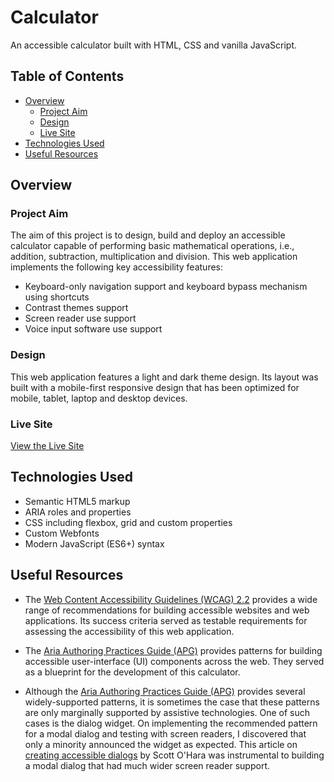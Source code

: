 # Calculator

An accessible calculator built with HTML, CSS and vanilla JavaScript.

## Table of Contents

- [Overview](#overview)
  - [Project Aim](#project-aim)
  - [Design](#design)
  - [Live Site](#live-site)
- [Technologies Used](#technologies-used)
- [Useful Resources](#useful-resources)

## Overview

### Project Aim

The aim of this project is to design, build and deploy an accessible calculator capable of performing basic mathematical operations, i.e., addition, subtraction, multiplication and division. This web application implements the following key accessibility features:
- Keyboard-only navigation support and keyboard bypass mechanism using shortcuts
- Contrast themes support
- Screen reader use support
- Voice input software use support

### Design

This web application features a light and dark theme design. Its layout was built with a mobile-first responsive design that has been optimized for mobile, tablet, laptop and desktop devices.

### Live Site

[View the Live Site](https://accessible-calculator.netlify.app/)

## Technologies Used

- Semantic HTML5 markup
- ARIA roles and properties
- CSS including flexbox, grid and custom properties
- Custom Webfonts
- Modern JavaScript (ES6+) syntax

## Useful Resources

- The [Web Content Accessibility Guidelines (WCAG) 2.2](https://www.w3.org/TR/WCAG22/) provides a wide range of recommendations for building accessible websites and web applications. Its success criteria served as testable requirements for assessing the accessibility of this web application.

- The [Aria Authoring Practices Guide (APG)](https://www.w3.org/WAI/ARIA/apg/patterns/) provides patterns for building accessible user-interface (UI) components across the web. They served as a blueprint for the development of this calculator.

- Although the [Aria Authoring Practices Guide (APG)](https://www.w3.org/WAI/ARIA/apg/patterns/) provides several widely-supported patterns, it is sometimes the case that these patterns are only marginally supported by assistive technologies. One of such cases is the dialog widget. On implementing the recommended pattern for a modal dialog and testing with screen readers, I discovered that only a minority announced the widget as expected. This article on [creating accessible dialogs](https://www.scottohara.me/blog/2019/03/05/open-dialog.html) by Scott O'Hara was instrumental to building a modal dialog that had much wider screen reader support.
